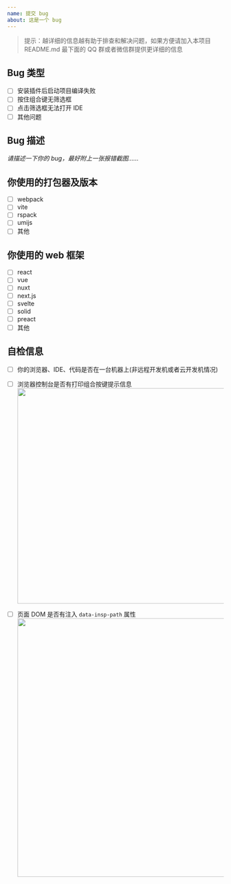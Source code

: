 ```yaml
---
name: 提交 bug
about: 这是一个 bug
---
```


> 提示：越详细的信息越有助于排查和解决问题，如果方便请加入本项目 README.md 最下面的 QQ 群或者微信群提供更详细的信息

## Bug 类型

- [ ] 安装插件后启动项目编译失败
- [ ] 按住组合键无筛选框
- [ ] 点击筛选框无法打开 IDE
- [ ] 其他问题

## Bug 描述

_请描述一下你的 bug，最好附上一张报错截图……_

## 你使用的打包器及版本

- [ ] webpack
- [ ] vite
- [ ] rspack
- [ ] umijs
- [ ] 其他

## 你使用的 web 框架

- [ ] react
- [ ] vue
- [ ] nuxt
- [ ] next.js
- [ ] svelte
- [ ] solid
- [ ] preact
- [ ] 其他

## 自检信息

- [ ] 你的浏览器、IDE、代码是否在一台机器上(非远程开发机或者云开发机情况)
- [ ] 浏览器控制台是否有打印组合按键提示信息<br />
      <img src="https://github.com/zh-lx/code-inspector/assets/73059627/77bcef30-88a5-4f58-b306-a92e01ecef8f" width="500" />

- [ ] 页面 DOM 是否有注入 `data-insp-path` 属性<br />
      <img src="https://github.com/zh-lx/code-inspector/assets/73059627/0523f9fb-e755-4561-9284-8970e4081bcc" width="600" />
